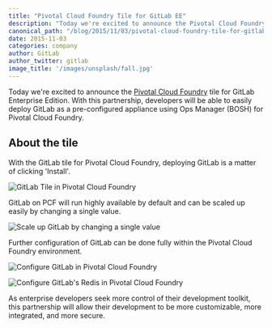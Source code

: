 ```yaml
---
title: "Pivotal Cloud Foundry Tile for GitLab EE"
description: "Today we're excited to announce the Pivotal Cloud Foundry tile for GitLab Enterprise Edition."
canonical_path: "/blog/2015/11/03/pivotal-cloud-foundry-tile-for-gitlab-ee/"
date: 2015-11-03
categories: company
author: GitLab
author_twitter: gitlab
image_title: '/images/unsplash/fall.jpg'
---
```


Today we're excited to announce the [Pivotal Cloud Foundry](https://pivotal.io/platform/press-release/go-from-idea-to-production-in-less-than-a-day) tile for GitLab Enterprise Edition.
With this partnership, developers will be able to easily deploy GitLab as a pre-configured
appliance using Ops Manager (BOSH) for Pivotal Cloud Foundry.

<!-- more -->

## About the tile

With the GitLab tile for Pivotal Cloud Foundry,
deploying GitLab is a matter of clicking 'Install'.

![GitLab Tile in Pivotal Cloud Foundry](/images/pcf/pcf.png)

GitLab on PCF will run highly available by default and can be scaled up
easily by changing a single value.

![Scale up GitLab by changing a single value](/images/pcf/ha.png)

Further configuration of GitLab can be done fully within the Pivotal Cloud
Foundry environment.

![Configure GitLab in Pivotal Cloud Foundry](/images/pcf/configure1.png)

![Configure GitLab's Redis in Pivotal Cloud Foundry](/images/pcf/configure3.png)

As enterprise developers seek more control of their development toolkit, this partnership
will allow their development to be more customizable, more integrated, and more secure.
